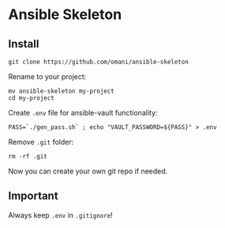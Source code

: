 # Ansible Skeleton

## Install
```
git clone https://github.com/omani/ansible-skeleton
```

Rename to your project:
```
mv ansible-skeleton my-project
cd my-project
```

Create `.env` file for ansible-vault functionality:
```
PASS=`./gen_pass.sh` ; echo "VAULT_PASSWORD=${PASS}" > .env
```

Remove `.git` folder:
```
rm -rf .git
```

Now you can create your own git repo if needed.


## Important
Always keep `.env` in `.gitignore`!
